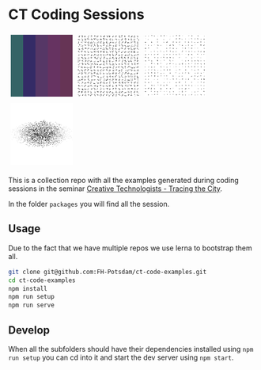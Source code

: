 # CT Coding Sessions

<div style="display:flex;flex-wrap: wrap; width:500px">
<div style="width:125px; padding:5px">
<img src="./images/colores.png" alt=""">
</div>
<div style="width:125px;padding:5px">
<img src="./images/connected-dots.png" alt=""">
</div>
<div style="width:125px;padding:5px">
<img src="./images/gridorious.png" alt=""">
</div>
<div style="width:125px;padding:5px">
<img src="./images/swing.png" alt=""">
</div>
  </div>
</div>

This is a collection repo with all the examples generated during coding sessions in the seminar [Creative Technologists - Tracing the City](https://fhp.incom.org/workspace/8527).

In the folder `packages` you will find all the session. 


## Usage

Due to the fact that we have multiple repos we use lerna to bootstrap them all.


```bash
git clone git@github.com:FH-Potsdam/ct-code-examples.git
cd ct-code-examples
npm install
npm run setup
npm run serve
```

## Develop  

When all the subfolders should have their dependencies installed using 
`npm run setup` you can cd into it and start the dev server using `npm start`.

